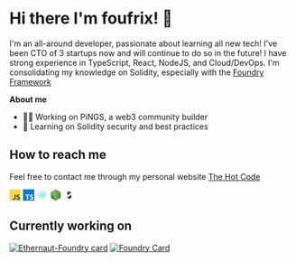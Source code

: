 # Hi there I'm foufrix! 👋

I'm an all-around developer, passionate about learning all new tech! I've been CTO of 3 startups now and will continue to do so in the future! I have strong experience in TypeScript, React, NodeJS, and Cloud/DevOps. I'm consolidating my knowledge on Solidity, especially with the [Foundry Framework](https://github.com/foundry-rs/foundry)

**About me**

- 👷‍♂️ Working on PiNGS, a web3 community builder
- 📖 Learning on Solidity security and best practices

## How to reach me

Feel free to contact me through my personal website [The Hot Code](https://thehotcode.com/contact)

<code><img height="20" alt="javascript" src="https://raw.githubusercontent.com/github/explore/80688e429a7d4ef2fca1e82350fe8e3517d3494d/topics/javascript/javascript.png"></code>
<code><img height="20" alt="typescript" src="https://raw.githubusercontent.com/github/explore/80688e429a7d4ef2fca1e82350fe8e3517d3494d/topics/typescript/typescript.png"></code>
<code><img height="20" alt="react" src="https://raw.githubusercontent.com/github/explore/80688e429a7d4ef2fca1e82350fe8e3517d3494d/topics/react/react.png"></code>
<code><img height="20" alt="nodejs" src="https://raw.githubusercontent.com/github/explore/80688e429a7d4ef2fca1e82350fe8e3517d3494d/topics/nodejs/nodejs.png"></code>
<code><img height="20" alt="solidity" src="https://raw.githubusercontent.com/foufrix/foufrix/main/assets/solidity.png"></code>


## Currently working on

[![Ethernaut-Foundry card](https://github-readme-stats.vercel.app/api/pin/?username=foufrix&repo=ethernaut-foundry)](https://github.com/foufrix/ethernaut-foundry)
[![Foundry Card](https://github-readme-stats.vercel.app/api/pin/?username=foundry-rs&repo=foundry)](https://github.com/foundry-rs/foundry)
